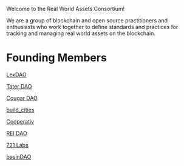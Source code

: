 Welcome to the Real World Assets Consortium!

We are a group of blockchain and open source practitioners and enthusiasts who work together to define standards and practices for tracking and managing real world assets on the blockchain.

# Founding Members

[LexDAO](https://www.lexdao.coop/)

[Tater DAO](https://twitter.com/taterdao)

[Cougar DAO](https://twitter.com/CougarDao)

[build_cities](https://www.buildcities.network/)

[Cooperativ](https://cooperativ.io/)

[REI DAO](https://reidao.community/)

[721 Labs](https://721.dev)

[basinDAO](https://basin.global)
